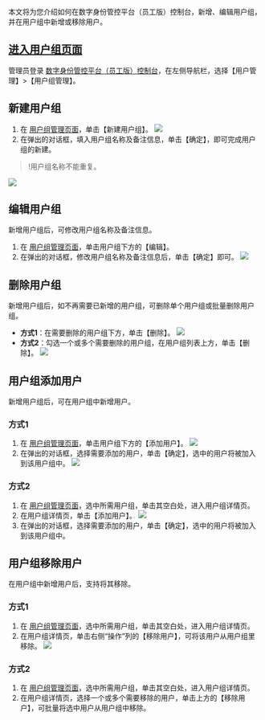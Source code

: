 本文将为您介绍如何在数字身份管控平台（员工版）控制台，新增、编辑用户组，并在用户组中新增或移除用户。

## [进入用户组页面](id:jryhzym)
管理员登录 [数字身份管控平台（员工版）控制台](https://console.cloud.tencent.com/eiam)，在左侧导航栏，选择【用户管理】>【用户组管理】。

## 新建用户组
1. 在 [用户组管理页面](https://console.cloud.tencent.com/eiam)，单击【新建用户组】。
![](https://main.qcloudimg.com/raw/40229cd1328660e2b62dc856d86af3f4.png)
2. 在弹出的对话框，填入用户组名称及备注信息，单击【确定】，即可完成用户组的新建。
>!用户组名称不能重复。
>
![](https://main.qcloudimg.com/raw/2df254a271a7517be344837bbeb5952e.png)

## 编辑用户组
新增用户组后，可修改用户组名称及备注信息。
1. 在 [用户组管理页面](https://console.cloud.tencent.com/eiam)，单击用户组下方的【编辑】。
2. 在弹出的对话框，修改用户组名称及备注信息后，单击【确定】即可。
![](https://main.qcloudimg.com/raw/5f014d970063fb72c7deb4d3cbb6a8dd.png)

## 删除用户组
新增用户组后，如不再需要已新增的用户组，可删除单个用户组或批量删除用户组。
- **方式1**：在需要删除的用户组下方，单击【删除】。
![](https://main.qcloudimg.com/raw/63ee2076fd8e92f9cc6ff53f49f232ba.png)
- **方式2**：勾选一个或多个需要删除的用户组，在用户组列表上方，单击【删除】。
![](https://main.qcloudimg.com/raw/6b26346003d210c55c8982166af254a5.png)

## 用户组添加用户
新增用户组后，可在用户组中新增用户。
### 方式1
1. 在 [用户组管理页面](https://console.cloud.tencent.com/eiam)，单击用户组下方的【添加用户】。
![](https://main.qcloudimg.com/raw/5a7d78a0dafd962a2d96de9f950434f4.png)
2. 在弹出的对话框，选择需要添加的用户，单击【确定】，选中的用户将被加入到该用户组中。
![](https://main.qcloudimg.com/raw/c9929bb15848b304c69b994a972654f7.png)

### 方式2
1. 在 [用户组管理页面](https://console.cloud.tencent.com/eiam)，选中所需用户组，单击其空白处，进入用户组详情页。
2. 在用户组详情页，单击【添加用户】。
![](https://main.qcloudimg.com/raw/da563e0cd48af342eba037ffb671744e.png)
3. 在弹出的对话框，选择需要添加的用户，单击【确定】，选中的用户将被加入到该用户组中。

## 用户组移除用户
在用户组中新增用户后，支持将其移除。
### 方式1
1. 在 [用户组管理页面](https://console.cloud.tencent.com/eiam)，选中所需用户组，单击其空白处，进入用户组详情页。
2. 在用户组详情页，单击右侧“操作”列的【移除用户】，可将该用户从用户组里移除。
![](https://main.qcloudimg.com/raw/f4b80a7faec39d400185fa06f1acf809.png)

### 方式2
1. 在 [用户组管理页面](https://console.cloud.tencent.com/eiam)，选中所需用户组，单击其空白处，进入用户组详情页。
2. 在用户组详情页，选择一个或多个需要移除的用户，单击上方的【移除用户】，可批量将选中用户从用户组中移除。

